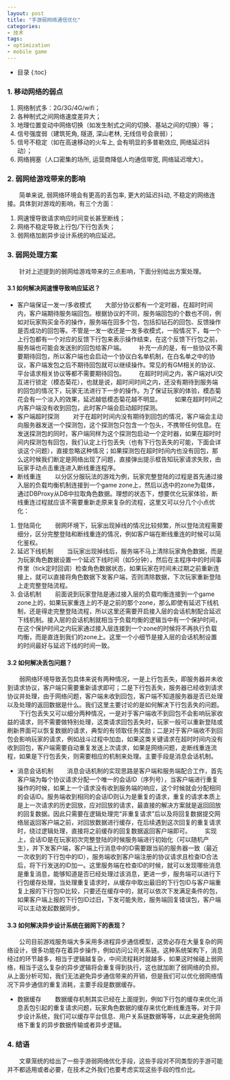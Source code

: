 ```yaml
---
layout: post
title: "手游弱网络通信优化"
categories:
- 技术 
tags:
- optimization
- mobile game
---
```

- 目录
{:toc}

### 1. 移动网络的弱点
1. 网络制式多：2G/3G/4G/wifi； <br>
2. 各种制式之间网络速度差异大； <br>
3. 地理位置变动中网络切换（如发生制式之间的切换、基站之间的切换）等； <br>
4. 信号强度弱（建筑死角, 隧道, 深山老林, 无线信号会衰弱）；<br>
5. 信号不稳定（如在高速移动的火车上, 会有明显的多普勒效应, 网络延迟抖动）；<br>
6. 网络拥塞（人口密集的场所, 运营商降低人均通信带宽, 网络延迟增大）。

### 2. 弱网给游戏带来的影响 
　　简单来说, 弱网络环境会有更高的丢包率, 更大的延迟抖动, 不稳定的网络连接。具体到对游戏的影响，有三个方面：      

1. 网速慢导致请求响应时间变长甚至断线；<br>
2. 网络不稳定导致上行包/下行包丢失； <br>
3. 弱网络加剧异步设计系统的响应延迟。

### 3. 弱网处理方案 
　　针对上述提到的弱网给游戏带来的三点影响，下面分别给出方案处理。      

#### 3.1 如何解决网速慢导致响应延迟？
-  客户端保证一发一/多收模式
　　大部分协议都有一个定时器，在超时时间内，客户端期待服务端回包。根据协议的不同，服务端回包的个数也不同，例如对玩家购买金币的操作，服务端在回多个包，包括扣钻石的回包、反馈操作是否成功的回包等。不管是一发一收还是一发多收模式，一般情况下，每一个上行包都有一个对应的反馈下行包来表示操作结束，在这个反馈下行包之前，服务端也可能会发送别的回包给客户端。
　　补充一点的是，有一些协议不需要期待回包，所以客户端也会启动一个协议白名单机制，在白名单之中的协议，客户端发包之后不期待回包就可以继续操作。常见的有GM相关的协议、平台请求相关协议等都不需要期待回包。
　　在超时时间之内，客户端对UI交互进行锁定（模态菊花），也就是说，超时间时间之内，还没有期待到服务端的回包的情况下，玩家无法进行下一步的操作。为了保证玩家的体验，模态菊花会有一个淡入的效果，延迟越低模态菊花越不明显。
　　如果在超时时间之内客户端没有收到回包，此时客户端会启动超时探测。
-  客户端超时探测
　　对于在超时时间内没有期待到回包的情况，客户端会主动向服务器发送一个探测包，这个探测包只包含一个包头，不携带任何信息。在发送探测包的同时，客户端同样为这个探测包启动一个定时器，如果在超时时间内探测包有回包，我们认定上行包丢失（也有下行包丢失的可能，下面会详谈这个问题），直接忽略这种情况；如果探测包在超时时间内也没有回包，那么这时候我们断定是网络出现了问题，直接弹出提示框告知玩家请求失败，由玩家手动点击重连进入断线重连程序。
-  断线重连
　　以分区分服玩法的游戏为例，玩家完整登陆的过程是首先通过接入层的负载均衡机制连接到一个game zone上，然后以选中的zone为载体，通过DBProxy从DB中拉取角色数据。理想的状态下，想要优化玩家体验，断线重连过程就应该不需要重新走原来复杂的流程，这里又可以分几个小点优化：
1) 登陆简化
　　弱网环境下，玩家出现掉线的情况比较频繁，所以登陆流程需要细分，区分完整登陆和断线重连的情况，例如客户端在断线重连的时候可以简化鉴权。
2) 延迟下线机制
　　当玩家出现掉线后，服务端不马上清除玩家角色数据，而是为玩家角色数据设置一个延迟下线时间（如5分钟），然后在主程序中的时间事件里（tick定时回调）检查角色数据状态，如果玩家在时间未过期之前重新连接上，就可以直接将角色数据下发客户端，否则清除数据，下次玩家重新登陆上走完整登陆流程。
3) 会话机制
　　前面说到玩家登陆是通过接入层的负载均衡连接到一个game zone上的，如果玩家重连上的不是之前的那个zone，那么即使有延迟下线机制，还是得走完整登陆流程，所以这里还需要开启接入层的会话机制配合延迟下线机制。接入层的会话机制就相当于负载均衡的逻辑当中有一个保护时间，在这个保护时间之内玩家通过接入层连接到一个zone的时候将不再执行负载均衡，而是直连到我们的zone上。这里一个小细节是接入层的会话机制设置的时间最好与延迟下线的时间一致。

#### 3.2 如何解决丢包问题？
　　弱网络环境导致丢包具体来说有两种情况，一是上行包丢失，即服务器并未收到请求协议，客户端只需要重新请求即可；二是下行包丢失，服务器已经收到请求协议并处理，由于网络问题，客户端未收到回包，客户端不知道服务器是否已处理以及处理的返回数据是什么。我们这里主要讨论的是如何解决下行包丢失的问题。
　　下行包丢失又可以细分两种情况，一是对于客户端收不到回包不会影响玩家收益的请求，则不需要做特别处理，这类请求回包丢失时，玩家一般可以重新登陆或刷新界面可以恢复数据的请求，典型的有领取任务奖励；二是对于客户端收不到回包会影响玩家的请求，例如战斗过程中加血，如果这类关键请求在超时时间内没有收到回包，客户端需要自动重复发送上次请求，如果是网络问题，走断线重连流程，如果是下行包丢失，则需要相应的机制来处理。主要手段是消息会话机制。

-  消息会话机制
　　消息会话机制的实现思路是客户端和服务端配合工作，首先客户端为每个协议请求分配一个唯一的会话ID（序列号），当客户端进行重复操作的时候，如果上一个请求没有收到服务端的响应，这个时候就会分配相同的会话ID。服务端收到相同的会话ID则认为是重复的请求，重复的请求本质上是上一次请求的历史回放，应对回放的请求，最直接的解决方案就是返回回放的回复数据。因此只需要在逻辑处理完“非重复请求”后以及将回复数据提交网络层返回客户端之前，对回放数据进行缓存，在后续遇到这次回复的重复请求时，绕过逻辑处理，直接将之前缓存的回复数据返回客户端即可。
　　实现上，会话ID是在玩家初次完整登陆的时候服务端进行初始化（可以随机产生），并下发客户端，客户端上行消息中的ID需要跟当前的服务器一致（最近一次收到的下行包中的ID），服务端收到客户端注册的协议请求且检查ID合法后，将下行发送的ID加一。这里服务端在检查ID的时候，就可以发现哪些消息是重复消息，能够知道是否已经处理过该消息，更进一步，服务端可以进行下行包缓存处理，当处理重复请求时，从缓存中取出最旧的下行包ID与客户端重复上报的下行包ID比较，只要还在缓存中的，就可以依次下发满足条件的包，如果客户端上报的下行包ID过旧，下发可能失败，服务端回复错误包，客户端可以主动发起数据同步。

#### 3.3 如何解决异步设计系统在弱网下的表现？
　　公司目前游戏服务端大多采用多进程异步通信模型，这势必存在大量复杂的网络设计，很多功能存在着异步操作，例如访问公司关系链。这种系统架构下，消息经过的环节越多，相当于逻辑越复杂，中间流程耗时就越多，如果这时候碰上弱网络，相当于这么复杂的异步逻辑将会重复得到执行，这也就加剧了弱网络的负担。从上面分析可知，我们无法避免异步通信带来的开销，但是我们可以优化弱网络情况下异步通信的重复消耗，主要手段是数据缓存。

-  数据缓存
　　数据缓存机制其实已经在上面提到，例如下行包的缓存来优化消息丢包引起的重复请求问题，玩家角色数据的缓存来优化断线重连等。对于异步设计系统，我们可以缓存平台信息、用户关系链数据等等，以此来避免弱网络下重复的异步数据传输或者异步逻辑。

### 4. 结语 
　　文章笼统的给出了一些手游弱网络优化手段，这些手段对不同类型的手游可能并不都适用或者必要，在技术之外我们也要考虑实现这些手段的性价比。
